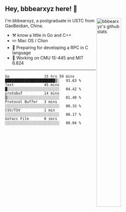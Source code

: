 ## Hey, bbbearxyz here! :wave:

<img align="right" alt="bbbearxyz's github stats" width="40%" src="https://github-readme-stats.vercel.app/api?username=bbbearxyz&show_icons=true">

I'm bbbearxyz, a postgraduate in USTC from GaoBeidian, China.

-   :hammer_and_pick:    know a little in Go and C++
-   :pencil2: Mac OS / Clion
-   :seedling: Preparing for developing a RPC in C language 
-   :thinking: Working on CMU 15-445 and MIT 6.824
---
<!--START_SECTION:waka-->

```text
Go                15 hrs 59 mins  ███████████████████████▒░   93.63 %
Text              45 mins         █░░░░░░░░░░░░░░░░░░░░░░░░   04.42 %
protobuf          14 mins         ▒░░░░░░░░░░░░░░░░░░░░░░░░   01.40 %
Protocol Buffer   3 mins          ░░░░░░░░░░░░░░░░░░░░░░░░░   00.33 %
CSV/TSV           1 min           ░░░░░░░░░░░░░░░░░░░░░░░░░   00.17 %
GoYacc File       0 secs          ░░░░░░░░░░░░░░░░░░░░░░░░░   00.04 %
```

<!--END_SECTION:waka-->
